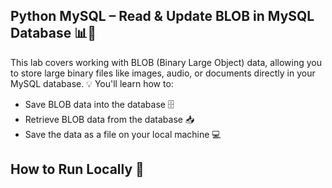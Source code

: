## Python MySQL – Read & Update BLOB in MySQL Database 📊💾
This lab covers working with BLOB (Binary Large Object) data, allowing you to store large binary files like images, audio, or documents directly in your MySQL database. 💡 You'll learn how to:
- Save BLOB data into the database 🗄️
- Retrieve BLOB data from the database 📥
- Save the data as a file on your local machine 💻

## How to Run Locally 🏡
